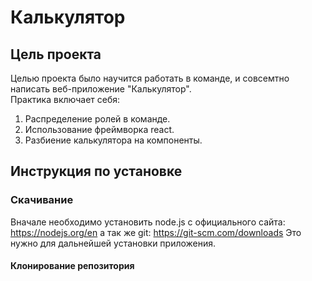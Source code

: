 # Калькулятор

## Цель проекта

Целью проекта было научится работать в команде, и совсемтно написать веб-приложение "Калькулятор".  
  Практика включает себя:

 1) Распределение ролей в команде.
 2) Использование фреймворка react.
 3) Разбиение калькулятора на компоненты.


## Инструкция по установке

### Скачивание

Вначале необходимо установить node.js с официального сайта: https://nodejs.org/en
а так же git: https://git-scm.com/downloads
Это нужно для дальнейшей установки приложения.

#### Клонирование репозитория



